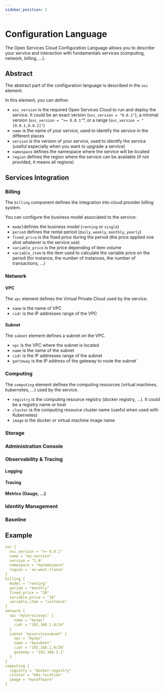 ```yaml
---
sidebar_position: 2
---
```


# Configuration Language

The Open Services Cloud Configuration Language allows you to describe your service and interaction with fundamentals services (computing, network, billing, ...).

## Abstract

The abstract part of the configuration language is described in the `osc` element.

In this element, you can define:

- `osc_version` is the required Open Services Cloud to run and deploy the service. It could be an exact version (`osc_version = "0.0.1"`), a minimal version (`osc_version = ">= 0.0.1"`°, or a range (`osc_version = "[0.0.1,0.0.2]"`)
- `name` is the name of your service, used to identify the service in the different places
- `version` is the version of your service, used to identify the service (useful especially when you want to upgrade a service)
- `namespace` defines the namespace where the service will be located
- `region` defines the region where the service can be available (if not provided, it means all regions)

## Services Integration

### Billing

The `billing` component defines the integration into cloud provider billing system.

You can configure the business model associated to the service:

- `model`defines the business model (`renting` or `single`)
- `period` defines the rental period (`daily`, `weekly`, `monthly`, `yearly`)
- `fixed_price` is the fixed price during the period (the price applied one shot whatever is the service use)
- `variable_price` is the price depending of item volume
- `variable_item` is the item used to calculate the variable price on the period (for instance, the number of instances, the number of transactions, ...)

### Network

#### VPC

The `vpc` element defines the Virtual Private Cloud used by the service.

- `name` is the name of VPC
- `cidr` is the IP addresses range of the VPC

#### Subnet

The `subnet` element defines a subnet on the VPC.

- `vpc` is the VPC where the subnet is located
- `name` is the name of the subnet
- `cidr` is the IP addresses range of the subnet
- `gatteway` is the IP address of the gateway to route the subnet`

### Computing

The `computing` element defines the computing resources (virtual machines, kubernetes, ...) used by the service.

- `registry` is the computing resource registry (docker registry, ...). It could be a registry name or host
- `cluster` is the computing resource cluster name (useful when used with Kubernetes)
- `image` is the docker or virtual machine image name

### Storage

### Administration Console

### Observability & Tracing

#### Logging

#### Tracing

#### Metrics (Gauge, ...)

### Identity Management

### Baseline

## Example

```yaml
osc {
  osc_version = ">= 0.0.1"
  name = "my-service"
  version = "1.0"
  namespace = "mynamespace"
  region = `eu-west-france`
}
billing {
  model = "renting"
  period = "monthly"
  fixed_price = "20"
  variable_price = "10"
  variable_item = "instance"
}
network {
  vpc "myservicevpc" {
    name = "myvpc"
    cidr = "192.168.1.0/24"
  }
  subnet "myservicesubnet" {
    vpc = "myvpc"
    name = "mysubnet"
    cidr = "192.168.1.0/26"
    gateway = "192.168.1.1"
  }
}
computing {
  registry = "docker-registry"
  cluster = "k8s-location"
  image = "mysoftware"
}
```

